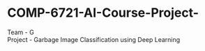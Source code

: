 # COMP-6721-AI-Course-Project-
Team - G <br>
Project - Garbage Image Classification using Deep Learning
